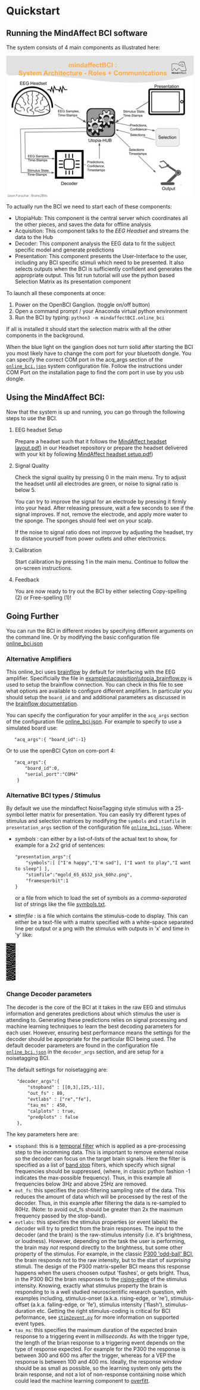 # Quickstart

## Running the MindAffect BCI software

The system consists of 4 main components as illustrated here:

![mindaffect BCI system architecture](images/SystemArchitecture.png "mindaffectBCI system architecture")


To actually run the BCI we need to start each of these components:

*   UtopiaHub: This component is the central server which coordinates all the other pieces, and saves the data for offline analysis
*   Acquisition: This component talks to the *EEG Headset* and streams the data to the Hub
*   Decoder: This component analysis the EEG data to fit the subject specific model and generate predictions
*   Presentation: This component presents the User-Interface to the user, including any BCI specific stimuli which need to be presented. It also selects outputs when the BCI is sufficiently confident and generates the appropriate output. This 1st run tutorial will use the python based Selection Matrix as its presentation component

To launch all these components at once:

1.  Power on the  OpenBCI Ganglion. (toggle on/off button)
2.  Open a command prompt / your Anaconda virtual python environment
3.  Run the BCI by typing: `python3 -m mindaffectBCI.online_bci`

If all is installed it should start the selection matrix with all the other components in the background.

When the blue light on the ganglion does not turn solid after starting the BCI you most likely have to change the com port for your bluetooth dongle. You can specify the correct COM port in the acq_args section of the [`online_bci.json`](mindaffectBCI/online_bci.json) system configuration file.  Follow the instructions under COM Port on the installation page to find the com port in use by you usb dongle. 


## Using the MindAffect BCI:

Now that the system is up and running, you can go through the following steps to use the BCI.



1. EEG headset Setup

    Prepare a headset such that it follows the [MindAffect headset layout.pdf](https://github.com/mindaffect/Headset/blob/master/MindAffect%20headset%20layout.pdf)) in our Headset repository or prepare the headset delivered with your kit by following [MindAffect headset setup.pdf](https://github.com/mindaffect/Headset/raw/master/MindAffect%20Headset%20Set%20up%20instructions.pdf))

2. Signal Quality

    Check the signal quality by pressing 0 in the main menu. Try to adjust the headset until all electrodes are green, or noise to signal ratio is below 5. 


    You can try to improve the signal for an electrode by pressing it firmly into your head. After releasing pressure, wait a few seconds to see if the signal improves. If not, remove the electrode, and apply more water to the sponge. The sponges should feel wet on your scalp.


    If  the noise to signal ratio does not improve by adjusting the headset, try to distance yourself from power outlets and other electronics.

3. Calibration

    Start calibration by pressing 1 in the main menu. Continue to follow the on-screen instructions.

4. Feedback

    You are now ready to try out the BCI by either selecting Copy-spelling (2) or Free-spelling (1)!

## Going Further

You can run the BCI in different modes by specifying different arguments on the command line.  Or by modifying the basic configuration file  [online_bci.json](mindaffectBCI/online_bci.json)

### Alternative Amplifiers

This online_bci uses [brainflow](http://brainflow.org) by default for interfacing with the EEG amplifier.  Specificially the file in [examples\acquisition\utopia_brainflow.py](mindaffectBCI/examples/acquisition/utopia_brainflow.py) is used to setup the brainflow connection.  You can check in this file to see what options are available to configure different amplifiers.   In particular you should setup the `board_id` and and additional parameters as discussed in the [brainflow documentation](https://brainflow.readthedocs.io/en/stable/SupportedBoards.html).

You can specify the configuration for your amplifer in the `acq_args` section of the configuration file [online_bci.json](mindaffectBCI/online_bci.json).  For example to specify to use a simulated board use:

```
   "acq_args":{ "board_id":-1}
```

Or to use the openBCI Cyton on com-port 4:
```
   "acq_args":{ 
       "board_id":0,
       "serial_port":"COM4"
    }
```

### Alternative BCI types / Stimulus

By default we use the mindaffect NoiseTagging style stimulus with a 25-symbol letter matrix for presentation.  You can easily try different types of stimulus and selection matrices by modifying the `symbols` and `stimfile` in `presentation_args` section of the configuration file [`online_bci.json`](mindaffectBCI/online_bci.json).  Where:
 * _symbols_ : can either by a list-of-lists of the actual text to show, for example for a 2x2 grid of sentences:

    ```
    "presentation_args":{
        "symbols":[ ["I'm happy","I'm sad"], ["I want to play","I want to sleep"] ],
        "stimfile":"mgold_65_6532_psk_60hz.png",
        "framesperbit":1
    }
    ```

    or a file from which to load the set of symbols as a *comma-separated* list of strings like the file [symbols.txt](mindaffectBCI/examples/presentation/symbols.txt).

* _stimfile_ : is a file which contains the stimulus-code to display.  This can either be a text-file with a matrix specified with a white-space separated line per output or a png with the stimulus with outputs in 'x' and time in 'y' like: 

![rc5x5.png](mindaffectBCI/rc5x5.png)

### Change Decoder parameters

The decoder is the core of the BCI at it takes in the raw EEG and stimulus information and generates predictions about which stimulus the user is attending to.  Generating these predictions relies on signal processing and machine learning techniques to learn the best decoding parameters for each user.   However, ensuring best performance means the settings for the decoder should be appropriate for the particular BCI being used.  The default decoder parameters are found in the configuration file [`online_bci.json`](mindaffectBCI/online_bci.json) in the `decoder_args` section, and are setup for a noisetagging BCI.

The default settings for noisetagging are:
```
    "decoder_args":{
        "stopband" : [[0,3],[25,-1]],
        "out_fs" : 80,
        "evtlabs" : ["re","fe"],
        "tau_ms" : 450,
        "calplots" : true,
        "predplots" : false
    },
```

The key parameters here are:
  * `stopband`: this is a [temporal filter](https://en.wikipedia.org/wiki/Filter_(signal_processing)) which is applied as a pre-processing step to the incomming data.  This is important to remove external noise so the decoder can focus on the target brain signals.   Here the filter is specified as a list of [band stop](https://en.wikipedia.org/wiki/Band-stop_filter) filters, which specify which signal frequencies should be suppressed, (where, in classic python fashion -1 indicates the max-possible frequency).  Thus, in this example all frequencies below 3Hz and above 25Hz are removed.
  * `out_fs`: this specifies the post-filtering sampling rate of the data.  This reduces the amount of data which will be processed by the rest of the decoder.  Thus, in this example after filtering the data is re-sampled to 80Hz.  (Note: to avoid []() out_fs should be greater than 2x the maximum frequency passed by the stop-band).
  * `evtlabs`: this specifies the stimulus properties (or event labels) the decoder will try to predict from the brain responses.  The input to the decoder (and the brain) is the raw-stimulus intensity (i.e. it's brightness, or loudness).  However, depending on the task the user is performing, the brain may *not* respond directly to the brightness, but some other property of the stimulus.  For example, in the classic [P300 'odd-ball' BCI](https://en.wikipedia.org/wiki/P300_(neuroscience)#Applications), the brain responds not to the raw intensity, but to the start of *surprising* stimuli.  The design of the P300 matrix-speller BCI means this response happens when the users choosen output 'flashes', or gets bright.  Thus, in the P300 BCI the brain responses to the [rising-edge](https://en.wikipedia.org/wiki/Signal_edge) of the stimulus intensity.   Knowing, exactly what stimulus property the brain is responding to is a well studied neuroscientific research question, with examples including, stimulus-onset (a.k.a. rising-edge, or 're'), stimulus-offset (a.k.a. falling-edge, or 'fe'), stimulus intensity ('flash'), stimulus-duration etc.  Getting the right stimulus-coding is critical for BCI peformance, see [`stim2event.py`](mindaffectBCI/decoder/stim2event.py) for more information on supported event types.
  * `tau_ms`: this specifies the maximum duration of the expected brain response to a triggering event in *milliseconds*.  As with the trigger type, the length of the brian response to a triggering event depends on the type of response expected.  For example for the P300 the response is between 300 and 600 ms after the trigger, whereas for a VEP the response is between 100 and 400 ms.   Ideally, the response window should be as small as possible, so the learning system only gets the brain response, and not a lot of non-response containing noise which could lead the machine learning component to [overfitt](https://en.wikipedia.org/wiki/Overfitting).

